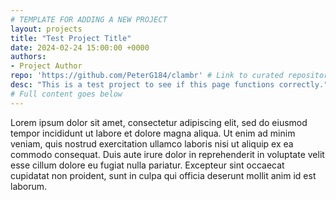 ```yaml
---
# TEMPLATE FOR ADDING A NEW PROJECT
layout: projects
title: "Test Project Title"
date: 2024-02-24 15:00:00 +0000
authors:
- Project Author
repo: 'https://github.com/PeterG184/clambr' # Link to curated repository containing the work
desc: "This is a test project to see if this page functions correctly." # Brief abstract/description of the project
# Full content goes below
---
```

Lorem ipsum dolor sit amet, consectetur adipiscing elit, sed do eiusmod tempor incididunt ut labore et dolore magna aliqua. Ut enim ad minim veniam, quis nostrud exercitation ullamco laboris nisi ut aliquip ex ea commodo consequat. Duis aute irure dolor in reprehenderit in voluptate velit esse cillum dolore eu fugiat nulla pariatur. Excepteur sint occaecat cupidatat non proident, sunt in culpa qui officia deserunt mollit anim id est laborum.